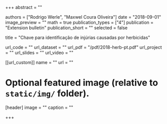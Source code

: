 +++
abstract = ""

authors = ["Rodrigo Werle", "Maxwel Coura Oliveira"]
date = "2018-09-01"
image_preview = ""
math = true
publication_types = ["4"]
publication = "Extension bulletin"
publication_short = ""
selected = false

title = "Chave para identificação de injúrias causadas por herbicidas"

url_code = ""
url_dataset = ""
url_pdf = "/pdf/2018-herb-pt.pdf" 
url_project = ""
url_slides = ""
url_video = ""

[[url_custom]]
name = ""
url = ""

# Optional featured image (relative to `static/img/` folder).
[header]
image = ""
caption = ""

+++
